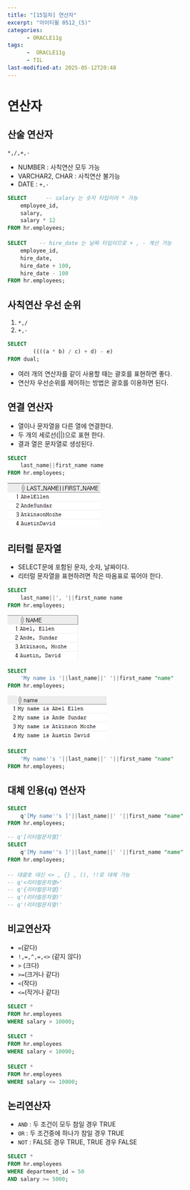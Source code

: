 ```yaml
---
title: "[15일차] 연산자"
excerpt: "아이티윌 0512_(5)"
categories:
      - ORACLE11g
tags:
      -  ORACLE11g
      - TIL
last-modified-at: 2025-05-12T20:48
---
```


# 연산자

## 산술 연산자

`*,/,+,-` 

- NUMBER : 사칙연산 모두 가능
- VARCHAR2, CHAR : 사칙연산 불가능
- DATE : `+,-`

```sql
SELECT      -- salary 는 숫자 타입이라 * 가능
    employee_id,
    salary,
    salary * 12
FROM hr.employees;   

SELECT    -- hire_date 는 날짜 타입이므로 + , - 계산 가능
    employee_id,
    hire_date,
    hire_date + 100,
    hire_date - 100
FROM hr.employees;  
```

## 사칙연산 우선 순위

1. `*,/`
2. `+,-`

```sql
SELECT
		((((a * b) / c) + d) - e)
FROM dual;		
```

- 여러 개의 연산자를 같이 사용할 때는 괄호를 표현하면 좋다.
- 연산자 우선순위를 제어하는 방법은 괄호를 이용하면 된다.

## 연결 연산자

- 열이나 문자열을 다른 열에 연결한다.
- 두 개의 세로선(||)으로 표현 한다.
- 결과 열은 문자열로 생성된다.

```sql
SELECT
	last_name||first_name name
FROM hr.employees;
```

![image.png](/assets/20250512/10.png)

## 리터럴 문자열

- SELECT문에 포함된 문자, 숫자, 날짜이다.
- 리터럴 문자열을 표현하려면 작은 따옴표로 묶어야 한다.

```sql
SELECT
	last_name||', '||first_name name
FROM hr.employees;
```

![image.png](/assets/20250512/11.png)

```sql
SELECT
	'My name is '||last_name||' '||first_name "name"
FROM hr.employees;
```

![image.png](/assets/20250512/12.png)

```sql
SELECT
	'My name''s '||last_name||' '||first_name "name"
FROM hr.employees;
```

## 대체 인용(q) 연산자

```sql
SELECT
	q'[My name''s ]'||last_name||' '||first_name "name"
FROM hr.employees;
```

```sql
-- q'[리터럴문자열]'
SELECT
	q'[My name''s ]'||last_name||' '||first_name "name"
FROM hr.employees;

-- 대괄호 대신 <> , {} , (), !!로 대체 가능
-- q'<리터럴문자열>'
-- q'{리터럴문자열}'
-- q'(리터럴문자열)'
-- q'!리터럴문자열!'
```

## 비교연산자

- `=`(같다)
- `!,=,^,=,<>` (같지 않다)
- `>` (크다)
- `>=`(크거나 같다)
- `<`(작다)
- `<=`(작거나 같다)

```sql
SELECT *
FROM hr.employees
WHERE salary > 10000;

SELECT *
FROM hr.employees
WHERE salary < 10000;

SELECT *
FROM hr.employees
WHERE salary <= 10000;
```

## 논리연산자

- `AND` : 두 조건이 모두 참일 경우 TRUE
- `OR` : 두 조건중에 하나가 참일 경우 TRUE
- `NOT` : FALSE 경우 TRUE, TRUE 경우 FALSE

```sql
SELECT *
FROM hr.employees
WHERE department_id = 50
AND salary >= 5000;
```